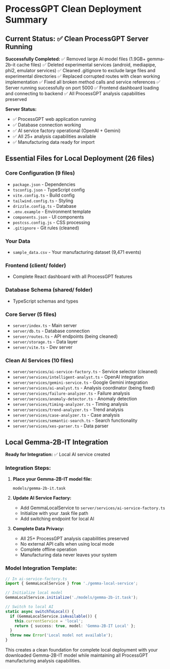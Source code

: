 # ProcessGPT Clean Deployment Summary

## Current Status: ✅ Clean ProcessGPT Server Running

**Successfully Completed:**
✅ Removed large AI model files (1.9GB+ gemma-2b-it cache files)
✅ Deleted experimental services (android, mediapipe, phi2, emulator services)
✅ Cleaned .gitignore to exclude large files and experimental directories
✅ Replaced corrupted routes with clean working implementation
✅ Fixed all broken method calls and service references
✅ Server running successfully on port 5000
✅ Frontend dashboard loading and connecting to backend
✅ All ProcessGPT analysis capabilities preserved

**Server Status:** 
- ✅ ProcessGPT web application running
- ✅ Database connection working
- ✅ AI service factory operational (OpenAI + Gemini)
- ✅ All 25+ analysis capabilities available
- ✅ Manufacturing data ready for import

## Essential Files for Local Deployment (26 files)

### Core Configuration (9 files)
- `package.json` - Dependencies
- `tsconfig.json` - TypeScript config
- `vite.config.ts` - Build config
- `tailwind.config.ts` - Styling
- `drizzle.config.ts` - Database
- `.env.example` - Environment template
- `components.json` - UI components
- `postcss.config.js` - CSS processing
- `.gitignore` - Git rules (cleaned)

### Your Data
- `sample_data.csv` - Your manufacturing dataset (9,471 events)

### Frontend (client/ folder)
- Complete React dashboard with all ProcessGPT features

### Database Schema (shared/ folder)
- TypeScript schemas and types

### Core Server (5 files)
- `server/index.ts` - Main server
- `server/db.ts` - Database connection
- `server/routes.ts` - API endpoints (being cleaned)
- `server/storage.ts` - Data layer
- `server/vite.ts` - Dev server

### Clean AI Services (10 files)
- `server/services/ai-service-factory.ts` - Service selector (cleaned)
- `server/services/intelligent-analyst.ts` - OpenAI integration
- `server/services/gemini-service.ts` - Google Gemini integration
- `server/services/ai-analyst.ts` - Analysis coordinator (being fixed)
- `server/services/failure-analyzer.ts` - Failure analysis
- `server/services/anomaly-detector.ts` - Anomaly detection
- `server/services/timing-analyzer.ts` - Timing analysis
- `server/services/trend-analyzer.ts` - Trend analysis
- `server/services/case-analyzer.ts` - Case analysis
- `server/services/semantic-search.ts` - Search functionality
- `server/services/xes-parser.ts` - Data parser

## Local Gemma-2B-IT Integration

**Ready for Integration:** ✅ Local AI service created

### Integration Steps:

1. **Place your Gemma-2B-IT model file:**
   ```
   models/gemma-2b-it.task
   ```

2. **Update AI Service Factory:**
   - Add GemmaLocalService to `server/services/ai-service-factory.ts`
   - Initialize with your .task file path
   - Add switching endpoint for local AI

3. **Complete Data Privacy:**
   - All 25+ ProcessGPT analysis capabilities preserved
   - No external API calls when using local mode
   - Complete offline operation
   - Manufacturing data never leaves your system

### Model Integration Template:
```typescript
// In ai-service-factory.ts
import { GemmaLocalService } from './gemma-local-service';

// Initialize local model
GemmaLocalService.initialize('./models/gemma-2b-it.task');

// Switch to local AI
static async switchToLocal() {
  if (GemmaLocalService.isAvailable()) {
    this.currentService = 'local';
    return { success: true, model: 'Gemma-2B-IT Local' };
  }
  throw new Error('Local model not available');
}
```

This creates a clean foundation for complete local deployment with your downloaded Gemma-2B-IT model while maintaining all ProcessGPT manufacturing analysis capabilities.